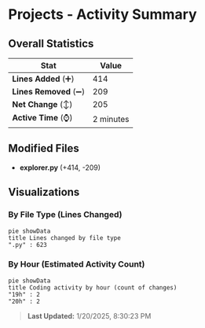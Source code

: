 # Projects - Activity Summary 

## Overall Statistics

| Stat                   | Value                                                             |
| ---------------------- | ----------------------------------------------------------------- |
| **Lines Added** (➕)   | 414                                          |
| **Lines Removed** (➖) | 209                                        |
| **Net Change** (↕)    | 205                |
| **Active Time** (⌚)   | 2 minutes |


## Modified Files
- **explorer.py** (+414, -209)

## Visualizations

### By File Type (Lines Changed)

```mermaid
pie showData
title Lines changed by file type
".py" : 623
```

### By Hour (Estimated Activity Count)

```mermaid
pie showData
title Coding activity by hour (count of changes)
"19h" : 2
"20h" : 2
```


> **Last Updated:** 1/20/2025, 8:30:23 PM